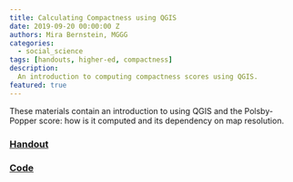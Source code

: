 ```yaml
---
title: Calculating Compactness using QGIS
date: 2019-09-20 00:00:00 Z
authors: Mira Bernstein, MGGG
categories:
  - social_science
tags: [handouts, higher-ed, compactness]
description:
  An introduction to computing compactness scores using QGIS.
featured: true
---
```


These materials contain an introduction to using QGIS and the Polsby-Popper score:
how is it computed and its dependency on map resolution.

### [Handout](https://docs.google.com/document/d/1ieglQxYzMK8vDYpUmCslxcZDq22cip3ucy1m-oeWQtg/edit)

### [Code](https://drive.google.com/drive/folders/0B5zH9LR2ugmGMTQzaTRxd0V5bzA)